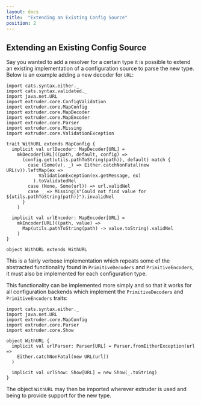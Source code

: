 ```yaml
---
layout: docs
title:  "Extending an Existing Config Source"
position: 2
---
```

## Extending an Existing Config Source

Say you wanted to add a resolver for a certain type it is possible to extend an existing implementation of a configuration source to parse the new type. Below is an example adding a new decoder for `URL`:

```tut:silent
import cats.syntax.either._
import cats.syntax.validated._
import java.net.URL
import extruder.core.ConfigValidation
import extruder.core.MapConfig
import extruder.core.MapDecoder
import extruder.core.MapEncoder
import extruder.core.Parser
import extruder.core.Missing
import extruder.core.ValidationException

trait WithURL extends MapConfig {
  implicit val urlDecoder: MapDecoder[URL] =
    mkDecoder[URL]((path, default, config) =>
      (config.get(utils.pathToString(path)), default) match {
        case (Some(v), _) => Either.catchNonFatal(new URL(v)).leftMap(ex =>
            ValidationException(ex.getMessage, ex)
          ).toValidatedNel
        case (None, Some(url)) => url.validNel
        case _ => Missing(s"Could not find value for ${utils.pathToString(path)}").invalidNel
      }
    )

  implicit val urlEncoder: MapEncoder[URL] =
    mkEncoder[URL]((path, value) =>
      Map(utils.pathToString(path) -> value.toString).validNel
    )
}

object WithURL extends WithURL
```

This is a fairly verbose implementation which repeats some of the abstracted functionality found in `PrimitiveDecoders` and `PrimitiveEncoders`, it must also be implemented for each configuration type.

This functionality can be implemented more simply and so that it works for all configuration backends which implement the `PrimitiveDecoders` and `PrimitiveEncoders` traits:

```tut:silent
import cats.syntax.either._
import java.net.URL
import extruder.core.MapConfig
import extruder.core.Parser
import extruder.core.Show

object WithURL {
  implicit val urlParser: Parser[URL] = Parser.fromEitherException(url =>
    Either.catchNonFatal(new URL(url))
  )

  implicit val urlShow: Show[URL] = new Show(_.toString)
}
```

The object `WithURL` may then be imported wherever extruder is used and being to provide support for the new type.
